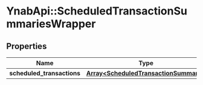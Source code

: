 # YnabApi::ScheduledTransactionSummariesWrapper

## Properties
Name | Type | Description | Notes
------------ | ------------- | ------------- | -------------
**scheduled_transactions** | [**Array&lt;ScheduledTransactionSummary&gt;**](ScheduledTransactionSummary.md) |  | 


